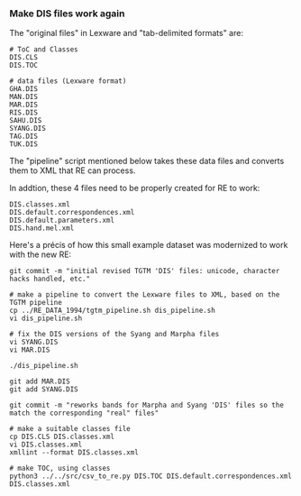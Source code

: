 ### Make DIS files work again

The "original files" in Lexware and "tab-delimited formats" are:

```
# ToC and Classes
DIS.CLS 
DIS.TOC

# data files (Lexware format)
GHA.DIS
MAN.DIS
MAR.DIS
RIS.DIS
SAHU.DIS
SYANG.DIS
TAG.DIS
TUK.DIS
```

The "pipeline" script mentioned below takes these data files and converts them to XML that RE can process.

In addtion, these 4 files need to be properly created for RE to work:

```
DIS.classes.xml
DIS.default.correspondences.xml
DIS.default.parameters.xml
DIS.hand.mel.xml
```

Here's a précis of how this small example dataset was modernized to work with the new RE:

```
git commit -m "initial revised TGTM 'DIS' files: unicode, character hacks handled, etc."

# make a pipeline to convert the Lexware files to XML, based on the TGTM pipeline
cp ../RE_DATA_1994/tgtm_pipeline.sh dis_pipeline.sh
vi dis_pipeline.sh

# fix the DIS versions of the Syang and Marpha files
vi SYANG.DIS
vi MAR.DIS

./dis_pipeline.sh

git add MAR.DIS
git add SYANG.DIS

git commit -m "reworks bands for Marpha and Syang 'DIS' files so the match the corresponding "real" files"

# make a suitable classes file
cp DIS.CLS DIS.classes.xml
vi DIS.classes.xml
xmllint --format DIS.classes.xml

# make TOC, using classes
python3 ../../src/csv_to_re.py DIS.TOC DIS.default.correspondences.xml DIS.classes.xml
```
